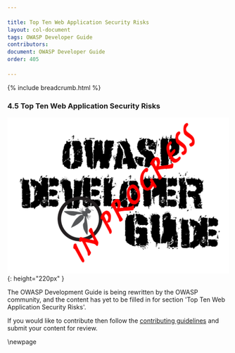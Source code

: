```yaml
---

title: Top Ten Web Application Security Risks
layout: col-document
tags: OWASP Developer Guide
contributors:
document: OWASP Developer Guide
order: 405

---
```


{% include breadcrumb.html %}

### 4.5 Top Ten Web Application Security Risks

![Developer Guide](../assets/images/dg_wip.png "OWASP Developer Guide"){: height="220px" }

The OWASP Development Guide is being rewritten by the OWASP community,
and the content has yet to be filled in for section 'Top Ten Web Application Security Risks'.

If you would like to contribute then follow the [contributing guidelines][contribute]
and submit your content for review.

[contribute]: https://github.com/OWASP/www-project-developer-guide/blob/main/contributing.md

\newpage
